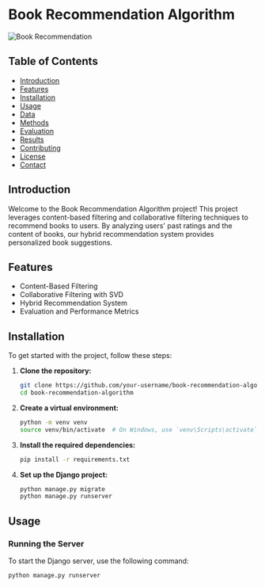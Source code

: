 # Book Recommendation Algorithm

![Book Recommendation](path/to/logo_or_image.png)

## Table of Contents

- [Introduction](#introduction)
- [Features](#features)
- [Installation](#installation)
- [Usage](#usage)
- [Data](#data)
- [Methods](#methods)
- [Evaluation](#evaluation)
- [Results](#results)
- [Contributing](#contributing)
- [License](#license)
- [Contact](#contact)

## Introduction

Welcome to the Book Recommendation Algorithm project! This project leverages content-based filtering and collaborative filtering techniques to recommend books to users. By analyzing users' past ratings and the content of books, our hybrid recommendation system provides personalized book suggestions.

## Features

- Content-Based Filtering
- Collaborative Filtering with SVD
- Hybrid Recommendation System
- Evaluation and Performance Metrics

## Installation

To get started with the project, follow these steps:

1. **Clone the repository:**

   ```sh
   git clone https://github.com/your-username/book-recommendation-algorithm.git
   cd book-recommendation-algorithm
   ```

2. **Create a virtual environment:**

   ```sh
   python -m venv venv
   source venv/bin/activate  # On Windows, use `venv\Scripts\activate`
   ```

3. **Install the required dependencies:**

   ```sh
   pip install -r requirements.txt
   ```

4. **Set up the Django project:**
   ```sh
   python manage.py migrate
   python manage.py runserver
   ```

## Usage

### Running the Server

To start the Django server, use the following command:

```sh
python manage.py runserver
```
